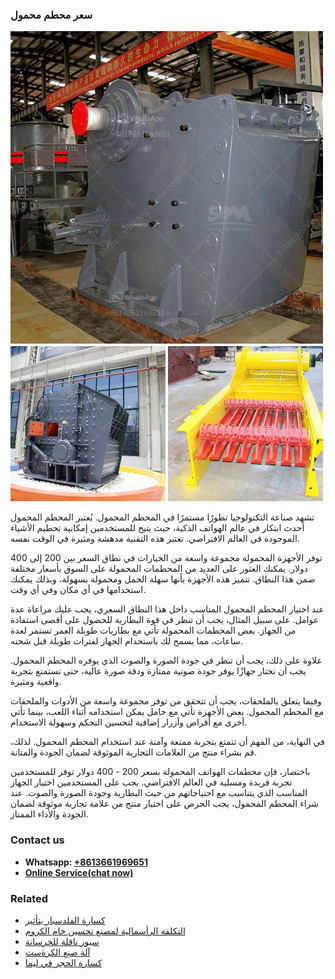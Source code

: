 <h3>سعر محطم محمول</h3><img src='1701851061.jpg' alt=''><p>تشهد صناعة التكنولوجيا تطورًا مستمرًا في المحطم المحمول. يُعتبر المحطم المحمول أحدث ابتكار في عالم الهواتف الذكية، حيث يتيح للمستخدمين إمكانية تحطيم الأشياء الموجودة في العالم الافتراضي. تعتبر هذه التقنية مدهشة ومثيرة في الوقت نفسه.</p><p>توفر الأجهزة المحمولة مجموعة واسعة من الخيارات في نطاق السعر بين 200 إلى 400 دولار. يمكنك العثور على العديد من المحطمات المحمولة على السوق بأسعار مختلفة ضمن هذا النطاق. تتميز هذه الأجهزة بأنها سهلة الحمل ومحمولة بسهولة، وبذلك يمكنك استخدامها في أي مكان وفي أي وقت.</p><p>عند اختيار المحطم المحمول المناسب داخل هذا النطاق السعري، يجب عليك مراعاة عدة عوامل. على سبيل المثال، يجب أن تنظر في قوة البطارية للحصول على أقصى استفادة من الجهاز. بعض المحطمات المحمولة تأتي مع بطاريات طويلة العمر تستمر لعدة ساعات، مما يسمح لك باستخدام الجهاز لفترات طويلة قبل شحنه.</p><p>علاوة على ذلك، يجب أن تنظر في جودة الصورة والصوت الذي يوفره المحطم المحمول. يجب أن تختار جهازًا يوفر جودة صوتية ممتازة ودقة صورة عالية، حتى تستمتع بتجربة واقعية ومثيرة.</p><p>وفيما يتعلق بالملحقات، يجب أن تتحقق من توفر مجموعة واسعة من الأدوات والملحقات مع المحطم المحمول. بعض الأجهزة تأتي مع حامل يمكن استخدامه أثناء اللعب، بينما تأتي أخرى مع أقراص وأزرار إضافية لتحسين التحكم وسهولة الاستخدام.</p><p>في النهاية، من المهم أن تتمتع بتجربة ممتعة وآمنة عند استخدام المحطم المحمول. لذلك، قم بشراء منتج من العلامات التجارية الموثوقة لضمان الجودة والمتانة.</p><p>باختصار، فإن محطمات الهواتف المحمولة بسعر 200 - 400 دولار توفر للمستخدمين تجربة فريدة ومسلية في العالم الافتراضي. يجب على المستخدمين اختيار الجهاز المناسب الذي يتناسب مع احتياجاتهم من حيث البطارية وجودة الصورة والصوت. عند شراء المحطم المحمول، يجب الحرص على اختيار منتج من علامة تجارية موثوقة لضمان الجودة والأداء الممتاز.</p><h3>Contact us</h3><ul><li><strong>Whatsapp:&nbsp;<a href="https://wa.me/8613661969651">+8613661969651</a></strong></li><li><a href="https://swt.shibang-china.com/?git&amp;zhl&amp;سعر محطم محمول"><strong>Online Service(chat now)</strong></a></li></ul><h3>Related</h3><ul><li><a href='كسارة الفلدسبار بتأثير.md'>كسارة الفلدسبار بتأثير</a></li><li><a href='التكلفة الرأسمالية لمصنع تحسين خام الكروم.md'>التكلفة الرأسمالية لمصنع تحسين خام الكروم</a></li><li><a href='سيور ناقلة للخرسانة.md'>سيور ناقلة للخرسانة</a></li><li><a href='آلة صنع الكرةست.md'>آلة صنع الكرةست</a></li><li><a href='كسارة الحجر في ليما.md'>كسارة الحجر في ليما</a></li></ul>